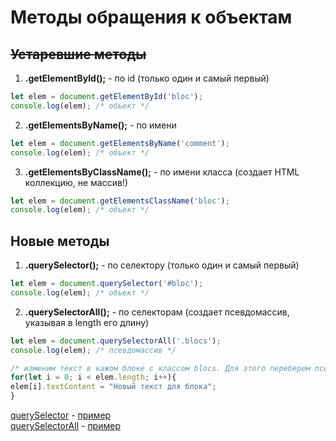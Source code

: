 # Методы обращения к объектам

## ~~Устаревшие методы~~

1. **.getElementById();** - по id (только один и самый первый)
```javascript
let elem = document.getElementById('bloc');
console.log(elem); /* объект */
```
2. **.getElementsByName();** - по имени
```javascript
let elem = document.getElementsByName('comment');
console.log(elem); /* объект */
```
3. **.getElementsByClassName();** - по имени класса (создает HTML коллекцию, не массив!)
```javascript
let elem = document.getElementsClassName('bloc');
console.log(elem); /* объект */
```
  
## Новые методы

1. **.querySelector();** - по селектору (только один и самый первый)
```javascript
let elem = document.querySelector('#bloc');
console.log(elem); /* объект */
```
2. **.querySelectorAll();** - по селекторам (создает псевдомассив, указывая в length его длину)
```javascript
let elem = document.querySelectorAll('.blocs');
console.log(elem); /* псевдомассив */

/* изменим текст в кажом блоке с классом blocs. Для этого переберем псевдомассив */
for(let i = 0; i < elem.length; i++){
elem[i].textContent = "Новый текст для блока";
}
```

[querySelector](https://github.com/MatveevFilipp/JavaScript/blob/master/JS/WorkWithTheObject/querySelector.html)
\-
[пример](https://codepen.io/MatveevFilipp/pen/xxGygPd)  
[querySelectorAll](https://github.com/MatveevFilipp/JavaScript/blob/master/JS/WorkWithTheObject/querySelectorAll.html)
\-
[пример](https://codepen.io/MatveevFilipp/pen/MWwPJXy)  
